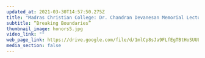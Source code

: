 ```yaml
---
updated_at: 2021-03-30T14:57:50.275Z
title: "Madras Christian College: Dr. Chandran Devanesan Memorial Lecture"
subtitle: “Breaking Boundaries”
thumbnail_image: honors5.jpg
video_link: ""
web_page_link: https://drive.google.com/file/d/1mlCp8sJa9FLfEgTBtHoSUULeb6ys6Zth/view?usp=sharing
media_section: false
---
```

